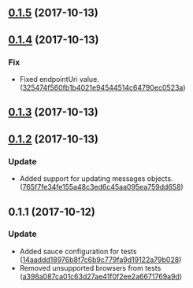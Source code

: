 <a name="0.1.5"></a>
## [0.1.5](https://github.com/advanced-rest-client/arc-messages-service/compare/0.1.4...0.1.5) (2017-10-13)




<a name="0.1.4"></a>
## [0.1.4](https://github.com/advanced-rest-client/arc-messages-service/compare/0.1.3...0.1.4) (2017-10-13)


### Fix

* Fixed endpointUri value. ([325474f560fb1b4021e94544514c64790ec0523a](https://github.com/advanced-rest-client/arc-messages-service/commit/325474f560fb1b4021e94544514c64790ec0523a))



<a name="0.1.3"></a>
## [0.1.3](https://github.com/advanced-rest-client/arc-messages-service/compare/0.1.2...0.1.3) (2017-10-13)




<a name="0.1.2"></a>
## [0.1.2](https://github.com/advanced-rest-client/arc-messages-service/compare/0.1.1...0.1.2) (2017-10-13)


### Update

* Added support for updating messages objects. ([765f7fe34fe155a48c3ed6c45aa095ea759dd658](https://github.com/advanced-rest-client/arc-messages-service/commit/765f7fe34fe155a48c3ed6c45aa095ea759dd658))



<a name="0.1.1"></a>
## 0.1.1 (2017-10-12)


### Update

* Added sauce configuration for tests ([14aaddd18976b8f7c6b9c779fa9d19122a79b028](https://github.com/advanced-rest-client/arc-messages-service/commit/14aaddd18976b8f7c6b9c779fa9d19122a79b028))
* Removed unsupported browsers from tests ([a398a087ca01c63d27ae41f0f2ee2a6671769a9d](https://github.com/advanced-rest-client/arc-messages-service/commit/a398a087ca01c63d27ae41f0f2ee2a6671769a9d))



